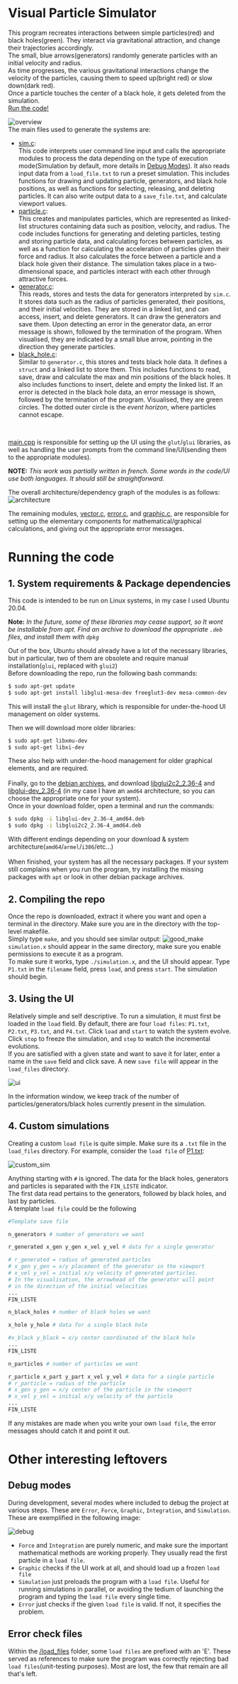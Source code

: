 # Visual Particle Simulator
This program recreates interactions between simple particles(red) and black holes(green). They interact via gravitational attraction, and change their trajectories accordingly. <br>
The small, blue arrows(generators) randomly generate particles with an initial velocity and radius. <br>
As time progresses, the various gravitational interactions change the velocity of the particles, causing them to speed up(bright red) or slow down(dark red). <br>
Once a particle touches the center of a black hole, it gets deleted from the simulation.<br>
[Run the code!](#running-the-code)

![overview](/images/overview.gif)
<br>
The main files used to generate the systems are:

- [sim.c](/source/sim.c):<br>
  This code interprets user command line input and calls the appropriate modules to process the data depending on the type of execution mode(Simulation by default, more details in [Debug Modes](#debug-modes)). It also reads input data from a `load_file.txt` to run a preset simulation. This includes functions for drawing and updating particle, generators, and black hole positions, as well as functions for selecting, releasing, and deleting particles. It can also write output data to a `save_file.txt`, and calculate viewport values.
- [particle.c](/source/particle.c): <br>
  This creates and manipulates particles, which are represented as linked-list structures containing data such as position, velocity, and radius. The code includes functions for generating and deleting particles, testing and storing particle data, and calculating forces between particles, as well as a function for calculating the acceleration of particles given their force and radius. It also calculates the force between a particle and a black hole given their distance. The simulation takes place in a two-dimensional space, and particles interact with each other through attractive forces.
- [generator.c](/source/generator.c): <br>
  This reads, stores and tests the data for generators interpreted by  `sim.c`. It stores data such as the radius of particles generated, their positions, and their initial velocities. They are stored in a linked list, and can access, insert, and delete generators. It can draw the generators and save them.  Upon detecting an error in the generator data, an error message is shown, followed by the termination of the program. When visualised, they are indicated by a small blue arrow, pointing in the direction they generate particles.
- [black_hole.c](/source/black_hole.c): <br>
  Similar to `generator.c`, this stores and tests black hole data. It defines a `struct` and a linked list to store them. This includes functions to read, save, draw and calculate the max and min positions of the black holes. It also includes functions to insert, delete and empty the linked list. If an error is detected in the black hole data, an error message is shown, followed by the termination of the program. Visualised, they are green circles. The dotted outer circle is the _event horizon_, where particles cannot escape.

<br>

[main.cpp](/source/main.cpp) is responsible for setting up the UI using the `glut`/`glui` libraries, as well as handling the user prompts from the command line/UI(sending them to the appropriate modules). 

**NOTE:** _This work was partially written in french. Some words in the code/UI use both languages. It should still be straightforward._

The overall architecture/dependency graph of the modules is as follows:
  ![architecture](/images/architecture.jpg)

The remaining modules,  [vector.c](/source/vector.c), [error.c](/source/error.c), and [graphic.c](/source/graphic.c), are responsible for setting up the elementary components for mathematical/graphical calculations, and giving out the appropriate error messages.
# Running the code

## 1. System requirements & Package dependencies
This code is intended to be run on Linux systems, in my case I used Ubuntu 20.04.<br>

**Note:** _In the future, some of these libraries may cease support, so It wont be installable from apt. Find an archive to download the appropriate `.deb` files, and install them with `dpkg`_

Out of the box, Ubuntu should already have a lot of the necessary libraries, but in particular, two of them are obsolete and require manual installation(`glui`, replaced with `glui2`)
<br>
Before downloading the repo, run the following bash commands:
```bash
$ sudo apt-get update
$ sudo apt-get install libglu1-mesa-dev freeglut3-dev mesa-common-dev
```
This will install the `glut` library, which is responsible for under-the-hood UI management on older systems. <br>

Then we will download more older libraries:

```bash
$ sudo apt-get libxmu-dev
$ sudo apt-get libxi-dev
```
These also help with under-the-hood management for older graphical elements, and are required.
<br><br>
Finally, go to the [debian archives]( https://debian-archive.at.mirror.anexia.com/debian/pool/main/g/glui/), and download [libglui2c2_2.36-4](libglui2c2_2.36-4_amd64.deb ) and [libglui-dev_2.36-4](libglui-dev_2.36-4_amd64.deb) (in my case I have an `amd64` architecture, so you can choose the appropriate one for your system).<br>
Once in your download folder, open a terminal and run the commands:
```bash
$ sudo dpkg -i libglui-dev_2.36-4_amd64.deb
$ sudo dpkg -i libglui2c2_2.36-4_amd64.deb
```
With different endings depending on your download & system architecture(`amd64`/`armel`/`i386`/etc...)
<br><br>
When finished, your system has all the necessary packages. If your system still complains when you run the program, try installing the missing packages with `apt` or look in other debian package archives.

## 2. Compiling the repo 
Once the repo is downloaded, extract it where you want and open a terminal in the directory. Make sure you are in the directory with the top-level makefile.<br>
Simply type `make`, and you should see similar output:
![good_make](/images/make_good.JPG)
`simulation.x` should appear in the same directory, make sure you enable permissions to execute it as a program.
<br>
To make sure it works, type `./simulation.x`, and the UI should appear. Type `P1.txt` in the `filename` field, press `load`, and press `start`. The simulation should begin.

## 3. Using the UI
Relatively simple and self descriptive. To run a simulation, it must first be loaded in the `load` field. By default, there are four `load files`: `P1.txt`, `P2.txt`, `P3.txt`, and `P4.txt`. Click `load` and `start` to watch the system evolve.<br>
Click `stop` to freeze the simulation, and `step` to watch the incremental evolutions.<br>
If you are satisfied with a given state and want to save it for later, enter a name in the `save` field and click save. A new `save file` will appear in the `load_files` directory. <br>

![ui](/images/ui.JPG)

In the information window, we keep track of the number of particles/generators/black holes currently present in the simulation. 

## 4. Custom simulations
Creating a custom `load file` is quite simple. Make sure its a `.txt` file in the `load_files` directory. For example, consider the `load file` of [P1.txt](/load_files/P1.txt):

![custom_sim](/images/custom_sim.JPG)

Anything starting with `#` is ignored.
The data for the black holes, generators and particles is separated with the `FIN_LISTE` indicator.<br>
The first data read pertains to the generators, followed by black holes, and last by particles. <br>
A template `load file` could be the following
```bash
#Template save file

n_generators # number of generators we want

r_generated x_gen y_gen x_vel y_vel # data for a single generator

# r_generated = radius of generated particles
# x_gen y_gen = x/y placement of the generator in the viewport
# x_vel y_vel = initial x/y velocity of generated particles. 
# In the visualisation, the arrowhead of the generator will point
# in the direction of the initial velocities
...
FIN_LISTE

n_black_holes # number of black holes we want

x_hole y_hole # data for a single black hole

#x_black y_black = x/y center coordinated of the black hole 
...
FIN_LISTE

n_particles # number of particles we want

r_particle x_part y_part x_vel y_vel # data for a single particle
# r_particle = radius of the particle
# x_gen y_gen = x/y center of the particle in the viewport
# x_vel y_vel = initial x/y velocity of the particle
...
FIN_LISTE
```
If any mistakes are made when you write your own `load file`, the error messages should catch it and point it out.

# Other interesting leftovers

## Debug modes
During development, several modes where included to debug the project at various steps. These are `Error`, `Force`, `Graphic`, `Integration`, and `Simulation`. These are exemplified in the following image:

![debug](/images/debug_modes.JPG)

- `Force` and `Integration` are purely numeric, and make sure the important mathematical methods are working properly. They usually read the first particle in a `load file`.
- `Graphic` checks if the UI work at all, and should load up a frozen `load file`
- `Simulation` just preloads the program with a `load file`. Useful for running simulations in parallel, or avoiding the tedium of launching the program and typing the `load file` every single time.
- `Error` just checks if the given `load file` is valid. If not, it specifies the problem.
## Error check files
Within the [/load_files](/load_files/) folder, some `load files` are prefixed with an 'E'. These served as references to make sure the program was correctly rejecting bad `load files`(unit-testing purposes). Most are lost, the few that remain are all that's left.






